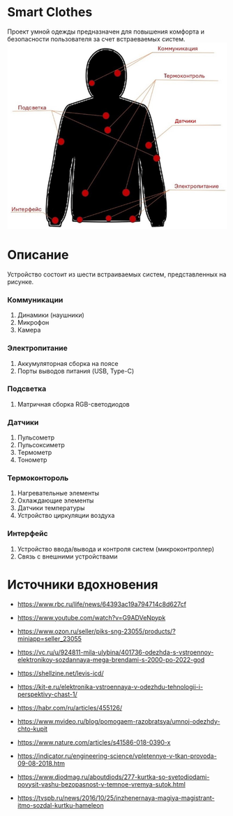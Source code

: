 # Smart Clothes
  Проект умной одежды предназначен для повышения комфорта и безопасности пользователя за счет встраеваемых систем.
![](wear.jpg)

# Описание
Устройство состоит из шести встраиваемых систем, представленных на рисунке.
### Коммуникации
  1. Динамики (наушники)
  2. Микрофон
  3. Камера
### Электропитание 
  1. Аккумуляторная сборка на поясе
  2. Порты выводов питания (USB, Type-C)
### Подсветка
  1. Матричная сборка RGB-светодиодов
### Датчики
  1. Пульсометр
  2. Пульсоксиметр
  3. Термометр
  4. Тонометр
### Термоконтороль
  1. Нагревательные элементы
  2. Охлаждающие элементы
  3. Датчики температуры
  4. Устройство циркуляции воздуха
### Интерфейс
  1. Устройство ввода/вывода и контроля систем (микроконтроллер)
  2. Связь с внешними устройствами
 

# Источники вдохновения
* https://www.rbc.ru/life/news/64393ac19a794714c8d627cf

* https://www.youtube.com/watch?v=G9ADVeNpypk

* https://www.ozon.ru/seller/piks-sng-23055/products/?miniapp=seller_23055

* https://vc.ru/u/924811-mila-ulybina/401736-odezhda-s-vstroennoy-elektronikoy-sozdannaya-mega-brendami-s-2000-po-2022-god

* https://shellzine.net/levis-icd/

* https://kit-e.ru/elektronika-vstroennaya-v-odezhdu-tehnologii-i-perspektivy-chast-1/

* https://habr.com/ru/articles/455126/

* https://www.mvideo.ru/blog/pomogaem-razobratsya/umnoj-odezhdy-chto-kupit

* https://www.nature.com/articles/s41586-018-0390-x

* https://indicator.ru/engineering-science/vpletennye-v-tkan-provoda-09-08-2018.htm

* https://www.diodmag.ru/aboutdiods/277-kurtka-so-svetodiodami-povysit-vashu-bezopasnost-v-temnoe-vremya-sutok.html

* https://tvspb.ru/news/2016/10/25/inzhenernaya-magiya-magistrant-itmo-sozdal-kurtku-hameleon
